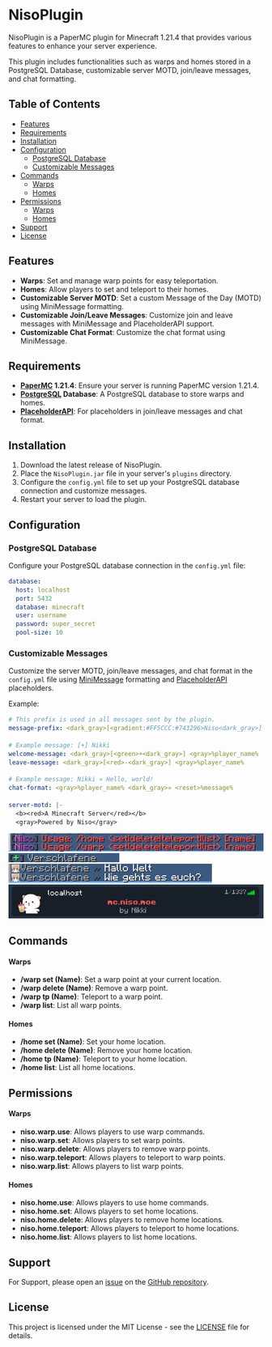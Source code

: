 # NisoPlugin

NisoPlugin is a PaperMC plugin for Minecraft 1.21.4 that provides various features to enhance your server experience.

This plugin includes functionalities such as warps and homes stored in a PostgreSQL Database, customizable server MOTD,
join/leave messages, and chat
formatting.

## Table of Contents

- [Features](#features)
- [Requirements](#requirements)
- [Installation](#installation)
- [Configuration](#configuration)
    - [PostgreSQL Database](#postgresql-database)
    - [Customizable Messages](#customizable-messages)
- [Commands](#commands)
    - [Warps](#warps)
    - [Homes](#homes)
- [Permissions](#permissions)
    - [Warps](#warps-1)
    - [Homes](#homes-1)
- [Support](#support)
- [License](#license)

## Features

- **Warps**: Set and manage warp points for easy teleportation.
- **Homes**: Allow players to set and teleport to their homes.
- **Customizable Server MOTD**: Set a custom Message of the Day (MOTD) using MiniMessage formatting.
- **Customizable Join/Leave Messages**: Customize join and leave messages with MiniMessage and PlaceholderAPI support.
- **Customizable Chat Format**: Customize the chat format using MiniMessage.

## Requirements

- **[PaperMC](https://papermc.io/) 1.21.4**: Ensure your server is running PaperMC version 1.21.4.
- **[PostgreSQL](https://www.postgresql.org/) Database**: A PostgreSQL database to store warps and homes.
- **[PlaceholderAPI](https://www.spigotmc.org/resources/placeholderapi.6245/)**: For placeholders in join/leave messages
  and chat format.

## Installation

1. Download the latest release of NisoPlugin.
2. Place the `NisoPlugin.jar` file in your server's `plugins` directory.
3. Configure the `config.yml` file to set up your PostgreSQL database connection and customize messages.
4. Restart your server to load the plugin.

## Configuration

### PostgreSQL Database

Configure your PostgreSQL database connection in the `config.yml` file:

```yaml
database:
  host: localhost
  port: 5432
  database: minecraft
  user: username
  password: super_secret
  pool-size: 10
```

### Customizable Messages

Customize the server MOTD, join/leave messages, and chat format in the `config.yml` file
using [MiniMessage](https://docs.papermc.io/misc/tools/minimessage-web-editor) formatting
and [PlaceholderAPI](https://wiki.placeholderapi.com/) placeholders.

Example:

```yaml
# This prefix is used in all messages sent by the plugin.
message-prefix: <dark_gray>[<gradient:#FF5CCC:#743296>Niso<dark_gray>] <reset>

# Example message: [+] Nikki
welcome-message: <dark_gray>[<green>+<dark_gray>] <gray>%player_name%
leave-message: <dark_gray>[<red>-<dark_gray>] <gray>%player_name%

# Example message: Nikki » Hello, world!
chat-format: <gray>%player_name% <dark_gray>» <reset>%message%

server-motd: |-
  <b><red>A Minecraft Server</red></b>
  <gray>Powered by Niso</gray>
```

![message-prefix.png](assets/message-prefix.png)
![join-message.png](assets/join-message.png)
![chat-format.png](assets/chat-format.png)
![motd.png](assets/motd.png)

## Commands

#### Warps

- **/warp set (Name)**: Set a warp point at your current location.
- **/warp delete (Name)**: Remove a warp point.
- **/warp tp (Name)**: Teleport to a warp point.
- **/warp list**: List all warp points.

#### Homes

- **/home set (Name)**: Set your home location.
- **/home delete (Name)**: Remove your home location.
- **/home tp (Name)**: Teleport to your home location.
- **/home list**: List all home locations.

## Permissions

#### Warps

- **niso.warp.use**: Allows players to use warp commands.
- **niso.warp.set**: Allows players to set warp points.
- **niso.warp.delete**: Allows players to remove warp points.
- **niso.warp.teleport**: Allows players to teleport to warp points.
- **niso.warp.list**: Allows players to list warp points.

#### Homes

- **niso.home.use**: Allows players to use home commands.
- **niso.home.set**: Allows players to set home locations.
- **niso.home.delete**: Allows players to remove home locations.
- **niso.home.teleport**: Allows players to teleport to home locations.
- **niso.home.list**: Allows players to list home locations.

## Support

For Support, please open an [issue](https://github.com/CuteNikki/NisoPlugin/issues) on
the [GitHub repository](https://github.com/CuteNikki/NisoPlugin/).

## License

This project is licensed under the MIT License - see the [LICENSE](LICENSE) file for details.